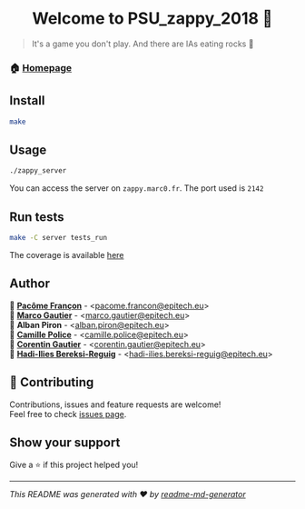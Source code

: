 <h1 align="center">Welcome to PSU_zappy_2018 👋</h1>
<p>
</p>

> It's a game you don't play. And there are IAs eating rocks :robot:

### 🏠 [Homepage](https://github.com/Marco-Gautier/zappy)

## Install

```sh
make
```

## Usage

```sh
./zappy_server
```

You can access the server on `zappy.marc0.fr`. The port used is `2142`

## Run tests

```sh
make -C server tests_run
```

The coverage is available [here](https://zappy.marc0.fr)

## Author

👤 **[Pacôme Françon](https://github.com/pacome35220)** - \<pacome.francon@epitech.eu\><br>
👤 **[Marco Gautier](https://github.com/Marco-Gautier)** - \<marco.gautier@epitech.eu\><br>
👤 **Alban Piron** - \<alban.piron@epitech.eu\><br>
👤 **[Camille Police](https://github.com/CamillePolice)** - \<camille.police@epitech.eu\><br>
👤 **[Corentin Gautier](https://github.com/Adorr29)** - \<corentin.gautier@epitech.eu\><br>
👤 **[Hadi-Ilies Bereksi-Reguig](https://github.com/hadi-ilies)** - \<hadi-ilies.bereksi-reguig@epitech.eu\><br>


## 🤝 Contributing

Contributions, issues and feature requests are welcome!<br />Feel free to check [issues page](https://github.com/Marco-Gautier/zappy/issues).

## Show your support

Give a ⭐️ if this project helped you!

***
_This README was generated with ❤️ by [readme-md-generator](https://github.com/kefranabg/readme-md-generator)_
